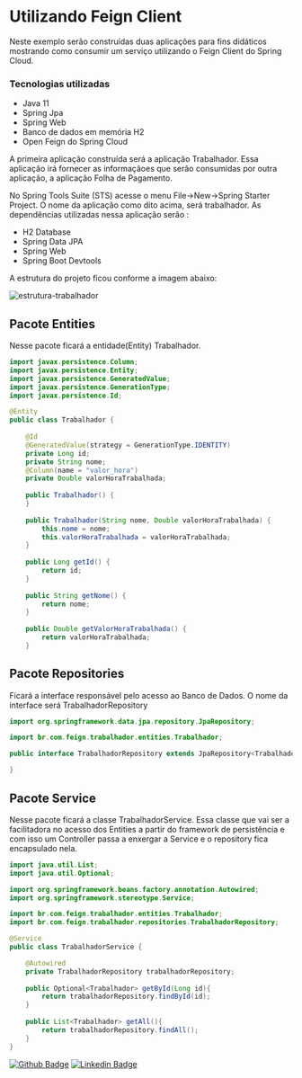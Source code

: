 # Utilizando Feign Client

Neste exemplo serão construídas duas aplicações para fins didáticos mostrando como consumir um serviço utilizando o Feign Client do Spring Cloud.

### Tecnologias utilizadas

* Java 11
* Spring Jpa
* Spring Web
* Banco de dados em memória H2
* Open Feign do Spring Cloud


A primeira aplicação construída será a aplicação Trabalhador. Essa aplicação irá fornecer as informaçãoes que serão consumidas por outra aplicação, a aplicação Folha de Pagamento.

No Spring Tools Suite (STS) acesse o menu File->New->Spring Starter Project. O nome da aplicação como dito acima, será trabalhador.
As dependências utilizadas nessa aplicação serão :

* H2 Database
* Spring Data JPA
* Spring Web
* Spring Boot Devtools

A estrutura do projeto ficou conforme a imagem abaixo:

![estrutura-trabalhador](https://user-images.githubusercontent.com/38817390/138903449-78e6f123-a73c-4aff-8b19-5fa50a1f86fa.png)

## Pacote Entities
Nesse pacote ficará a entidade(Entity) Trabalhador.

``` java
import javax.persistence.Column;
import javax.persistence.Entity;
import javax.persistence.GeneratedValue;
import javax.persistence.GenerationType;
import javax.persistence.Id;

@Entity
public class Trabalhador {
	
	@Id
	@GeneratedValue(strategy = GenerationType.IDENTITY)
	private Long id;	
	private String nome;	
	@Column(name = "valor_hora")
	private Double valorHoraTrabalhada;
	
	public Trabalhador() {
	}
	
	public Trabalhador(String nome, Double valorHoraTrabalhada) {
		this.nome = nome;
		this.valorHoraTrabalhada = valorHoraTrabalhada;
	}
	
	public Long getId() {
		return id;
	}
	
	public String getNome() {
		return nome;
	}
	
	public Double getValorHoraTrabalhada() {
		return valorHoraTrabalhada;
	}	
  ```
  
  ## Pacote Repositories
  Ficará a interface responsável pelo acesso ao Banco de Dados. O nome da interface será TrabalhadorRepository
  
  ``` java
  import org.springframework.data.jpa.repository.JpaRepository;

import br.com.feign.trabalhador.entities.Trabalhador;

public interface TrabalhadorRepository extends JpaRepository<Trabalhador,Long>{

}
```

## Pacote Service
Nesse pacote ficará a classe TrabalhadorService. Essa classe que vai ser a facilitadora no acesso dos Entities a partir do framework de persistência e com isso  um Controller passa a enxergar a Service e o repository fica encapsulado nela.

``` java
import java.util.List;
import java.util.Optional;

import org.springframework.beans.factory.annotation.Autowired;
import org.springframework.stereotype.Service;

import br.com.feign.trabalhador.entities.Trabalhador;
import br.com.feign.trabalhador.repositories.TrabalhadorRepository;

@Service
public class TrabalhadorService {

	@Autowired
	private TrabalhadorRepository trabalhadorRepository;
	
	public Optional<Trabalhador> getById(Long id){
		return trabalhadorRepository.findById(id);
	}
	
	public List<Trabalhador> getAll(){
		return trabalhadorRepository.findAll();
	}	
}
```





[![Github Badge](https://img.shields.io/badge/-Github-000?style=flat-square&logo=Github&logoColor=white&link=https://github.com/ronaldcorradi/)](https://github.com/ronaldcorradi/)
[![Linkedin Badge](https://img.shields.io/badge/-LinkedIn-blue?style=flat-square&logo=Linkedin&logoColor=white&link=https://www.linkedin.com/in/ronald-corradi-costa/)](https://www.linkedin.com/in/ronald-corradi-costa/)

